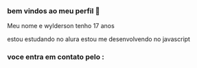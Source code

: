 ### bem vindos ao meu perfil 💙

Meu nome e wylderson tenho 17 anos 

estou estudando no alura
estou me desenvolvendo no javascript

### voce entra em contato pelo :
